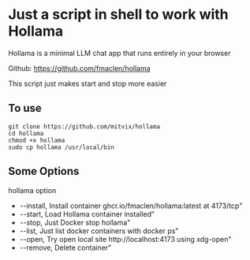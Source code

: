 
# Just a script in shell to work with Hollama

Hollama is a minimal LLM chat app that runs entirely in your browser

Github: https://github.com/fmaclen/hollama

This script just makes start and stop more easier

## To use

```
git clone https://github.com/mitvix/hollama
cd hollama
chmod +x hollama
sudo cp hollama /usr/local/bin
```

## Some Options

hollama option

* --install,    Install container ghcr.io/fmaclen/hollama:latest at 4173/tcp"
* --start,      Load Hollama container installed"
* --stop,       Just Docker stop hollama"
* --list,       Just list docker containers with docker ps"
* --open,       Try open local site http://localhost:4173 using xdg-open"
* --remove,     Delete container" 
